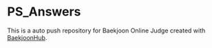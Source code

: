 # PS_Answers
This is a auto push repository for Baekjoon Online Judge created with [BaekjoonHub](https://github.com/BaekjoonHub/BaekjoonHub).

